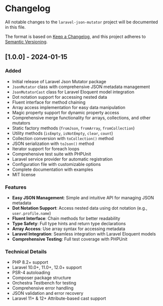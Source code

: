# Changelog

All notable changes to the `laravel-json-mutator` project will be documented in this file.

The format is based on [Keep a Changelog](https://keepachangelog.com/en/1.0.0/),
and this project adheres to [Semantic Versioning](https://semver.org/spec/v2.0.0.html).

## [1.0.0] - 2024-01-15

### Added

- Initial release of Laravel Json Mutator package
- `JsonMutator` class with comprehensive JSON metadata management
- `JsonMutatorCast` class for Laravel Eloquent model integration
- Dot notation support for accessing nested data
- Fluent interface for method chaining
- Array access implementation for easy data manipulation
- Magic property support for dynamic property access
- Comprehensive merge functionality for arrays, collections, and other mutators
- Static factory methods (`fromJson`, `fromArray`, `fromCollection`)
- Utility methods (`isEmpty`, `isNotEmpty`, `clear`, `count`)
- Collection conversion with `toCollection()` method
- JSON serialization with `toJson()` method
- Iterator support for foreach loops
- Comprehensive test suite with PHPUnit
- Laravel service provider for automatic registration
- Configuration file with customizable options
- Complete documentation with examples
- MIT license

### Features

- **Easy JSON Management**: Simple and intuitive API for managing JSON metadata
- **Dot Notation Support**: Access nested data using dot notation (e.g., `user.profile.name`)
- **Fluent Interface**: Chain methods for better readability
- **Type Safety**: Full type hints and return type declarations
- **Array Access**: Use array syntax for accessing metadata
- **Laravel Integration**: Seamless integration with Laravel Eloquent models
- **Comprehensive Testing**: Full test coverage with PHPUnit

### Technical Details

- PHP 8.2+ support
- Laravel 10.0+, 11.0+, 12.0+ support
- PSR-4 autoloading
- Composer package structure
- Orchestra Testbench for testing
- Comprehensive error handling
- JSON validation and error recovery
- Laravel 11+ & 12+ Attribute-based cast support
